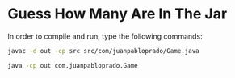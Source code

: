 Guess How Many Are In The Jar
=============

In order to compile and run, type the following commands:

```bash
javac -d out -cp src src/com/juanpabloprado/Game.java
```

```bash
java -cp out com.juanpabloprado.Game
```
